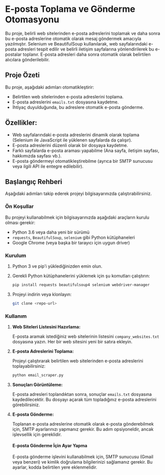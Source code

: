 # E-posta Toplama ve Gönderme Otomasyonu

Bu proje, belirli web sitelerinden e-posta adreslerini toplamak ve daha sonra bu e-posta adreslerine otomatik olarak mesaj göndermek amacıyla yazılmıştır. Selenium ve BeautifulSoup kullanılarak, web sayfalarındaki e-posta adresleri tespit edilir ve belirli iletişim sayfalarına yönlendirilerek bu e-postalar toplanır. E-posta adresleri daha sonra otomatik olarak belirtilen alıcılara gönderilebilir.

## Proje Özeti

Bu proje, aşağıdaki adımları otomatikleştirir:

*   Belirtilen web sitelerinden e-posta adreslerini toplama.
*   E-posta adreslerini `emails.txt` dosyasına kaydetme.
*   İhtiyaç duyulduğunda, bu adreslere otomatik e-posta gönderme.

## Özellikler:

*   Web sayfalarındaki e-posta adreslerini dinamik olarak toplama (Selenium ile JavaScript ile yüklenen sayfalarda da çalışır).
*   E-posta adreslerini düzenli olarak bir dosyaya kaydetme.
*   Farklı sayfalarda e-posta araması yapabilme (Ana sayfa, iletişim sayfası, hakkımızda sayfası vb.).
*   E-posta göndermeyi otomatikleştirebilme (ayrıca bir SMTP sunucusu veya ilgili API ile entegre edilebilir).

## Başlangıç Rehberi

Aşağıdaki adımları takip ederek projeyi bilgisayarınızda çalıştırabilirsiniz.

### Ön Koşullar

Bu projeyi kullanabilmek için bilgisayarınızda aşağıdaki araçların kurulu olması gerekir:

*   Python 3.6 veya daha yeni bir sürümü
*   `requests`, `BeautifulSoup`, `selenium` gibi Python kütüphaneleri
*   Google Chrome (veya başka bir tarayıcı için uygun driver)

### Kurulum

1.  Python 3 ve pip'i yüklediğinizden emin olun.

2.  Gerekli Python kütüphanelerini yüklemek için şu komutları çalıştırın:

    ```bash
    pip install requests beautifulsoup4 selenium webdriver-manager
    ```

3.  Projeyi indirin veya klonlayın:

    ```bash
    git clone <repo-url>
    ```

### Kullanım

1.  **Web Siteleri Listesini Hazırlama:**

    E-posta aramak istediğiniz web sitelerinin listesini `company_websites.txt` dosyasına yazın. Her bir web sitesini yeni bir satıra ekleyin.

2.  **E-posta Adreslerini Toplama:**

    Projeyi çalıştırarak belirtilen web sitelerinden e-posta adreslerini toplayabilirsiniz:

    ```bash
    python email_scraper.py
    ```

3.  **Sonuçları Görüntüleme:**

    E-posta adresleri toplandıktan sonra, sonuçlar `emails.txt` dosyasına kaydedilecektir. Bu dosyayı açarak tüm topladığınız e-posta adreslerini görebilirsiniz.

4.  **E-posta Gönderme:**

    Toplanan e-posta adreslerine otomatik olarak e-posta gönderebilmek için, SMTP ayarlarınızı yapmanız gerekir. Bu adım opsiyoneldir, ancak işlevsellik için gereklidir.

    #### E-posta Gönderme İçin Ayar Yapma

    E-posta gönderme işlevini kullanabilmek için, SMTP sunucusu (Gmail veya benzeri) ve kimlik doğrulama bilgilerinizi sağlamanız gerekir. Bu ayarlar, kodda belirtilen yere eklenmelidir.